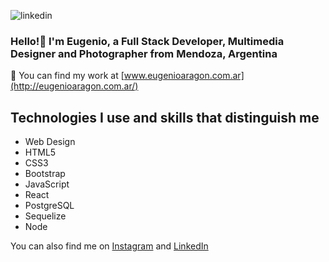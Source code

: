 ![linkedin](https://user-images.githubusercontent.com/97991009/234093422-c73f26c3-d609-4144-bbab-709d12d4681a.jpg)

### Hello!👋 I'm Eugenio, a Full Stack Developer, Multimedia Designer and Photographer from Mendoza, Argentina

🔭 You can find my work at [www.eugenioaragon.com.ar](http://eugenioaragon.com.ar/)


## Technologies I use and skills that distinguish me


- Web Design
- HTML5
- CSS3
- Bootstrap
- JavaScript
- React
- PostgreSQL
- Sequelize
- Node


You can also find me on [Instagram](https://www.instagram.com/eugenioaragon.dev/) and [LinkedIn](https://www.linkedin.com/in/eugenioaragon/)


